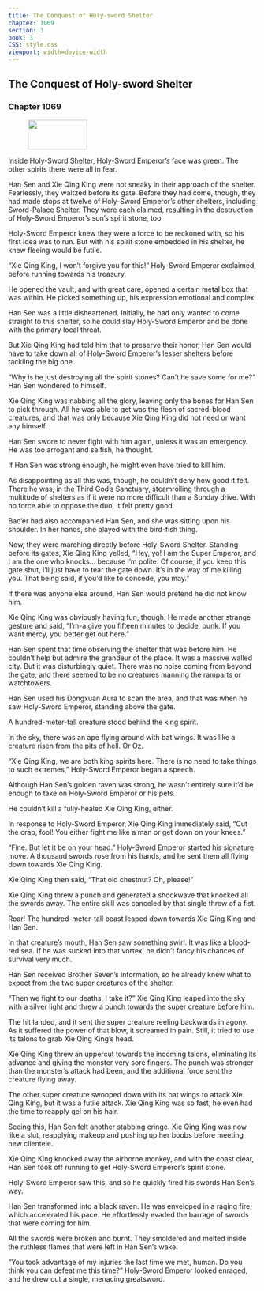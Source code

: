 ```yaml
---
title: The Conquest of Holy-sword Shelter
chapter: 1069
section: 3
book: 3
CSS: style.css
viewport: width=device-width
---
```


## The Conquest of Holy-sword Shelter

### Chapter 1069

<figure>
	<img src="../Images/gem.gif" alt="" id="gem" width="120" height="60" />
</figure>

Inside Holy-Sword Shelter, Holy-Sword Emperor’s face was green. The other spirits there were all in fear.

Han Sen and Xie Qing King were not sneaky in their approach of the shelter. Fearlessly, they waltzed before its gate. Before they had come, though, they had made stops at twelve of Holy-Sword Emperor’s other shelters, including Sword-Palace Shelter. They were each claimed, resulting in the destruction of Holy-Sword Emperor’s son’s spirit stone, too.

Holy-Sword Emperor knew they were a force to be reckoned with, so his first idea was to run. But with his spirit stone embedded in his shelter, he knew fleeing would be futile.

“Xie Qing King, I won’t forgive you for this!” Holy-Sword Emperor exclaimed, before running towards his treasury.

He opened the vault, and with great care, opened a certain metal box that was within. He picked something up, his expression emotional and complex.

Han Sen was a little disheartened. Initially, he had only wanted to come straight to this shelter, so he could slay Holy-Sword Emperor and be done with the primary local threat.

But Xie Qing King had told him that to preserve their honor, Han Sen would have to take down all of Holy-Sword Emperor’s lesser shelters before tackling the big one.

“Why is he just destroying all the spirit stones? Can’t he save some for me?” Han Sen wondered to himself.

Xie Qing King was nabbing all the glory, leaving only the bones for Han Sen to pick through. All he was able to get was the flesh of sacred-blood creatures, and that was only because Xie Qing King did not need or want any himself.

Han Sen swore to never fight with him again, unless it was an emergency. He was too arrogant and selfish, he thought.

If Han Sen was strong enough, he might even have tried to kill him.

As disappointing as all this was, though, he couldn’t deny how good it felt. There he was, in the Third God’s Sanctuary, steamrolling through a multitude of shelters as if it were no more difficult than a Sunday drive. With no force able to oppose the duo, it felt pretty good.

Bao’er had also accompanied Han Sen, and she was sitting upon his shoulder. In her hands, she played with the bird-fish thing.

Now, they were marching directly before Holy-Sword Shelter. Standing before its gates, Xie Qing King yelled, “Hey, yo! I am the Super Emperor, and I am the one who knocks… because I’m polite. Of course, if you keep this gate shut, I’ll just have to tear the gate down. It’s in the way of me killing you. That being said, if you’d like to concede, you may.”

If there was anyone else around, Han Sen would pretend he did not know him.

Xie Qing King was obviously having fun, though. He made another strange gesture and said, “I’m-a give you fifteen minutes to decide, punk. If you want mercy, you better get out here.”

Han Sen spent that time observing the shelter that was before him. He couldn’t help but admire the grandeur of the place. It was a massive walled city. But it was disturbingly quiet. There was no noise coming from beyond the gate, and there seemed to be no creatures manning the ramparts or watchtowers.

Han Sen used his Dongxuan Aura to scan the area, and that was when he saw Holy-Sword Emperor, standing above the gate.

A hundred-meter-tall creature stood behind the king spirit.

In the sky, there was an ape flying around with bat wings. It was like a creature risen from the pits of hell. Or Oz.

“Xie Qing King, we are both king spirits here. There is no need to take things to such extremes,” Holy-Sword Emperor began a speech.

Although Han Sen’s golden raven was strong, he wasn’t entirely sure it’d be enough to take on Holy-Sword Emperor or his pets.

He couldn’t kill a fully-healed Xie Qing King, either.

In response to Holy-Sword Emperor, Xie Qing King immediately said, “Cut the crap, fool! You either fight me like a man or get down on your knees.”

“Fine. But let it be on your head.” Holy-Sword Emperor started his signature move. A thousand swords rose from his hands, and he sent them all flying down towards Xie Qing King.

Xie Qing King then said, “That old chestnut? Oh, please!”

Xie Qing King threw a punch and generated a shockwave that knocked all the swords away. The entire skill was canceled by that single throw of a fist.

Roar! The hundred-meter-tall beast leaped down towards Xie Qing King and Han Sen.

In that creature’s mouth, Han Sen saw something swirl. It was like a blood-red sea. If he was sucked into that vortex, he didn’t fancy his chances of survival very much.

Han Sen received Brother Seven’s information, so he already knew what to expect from the two super creatures of the shelter.

“Then we fight to our deaths, I take it?” Xie Qing King leaped into the sky with a silver light and threw a punch towards the super creature before him.

The hit landed, and it sent the super creature reeling backwards in agony. As it suffered the power of that blow, it screamed in pain. Still, it tried to use its talons to grab Xie Qing King’s head.

Xie Qing King threw an uppercut towards the incoming talons, eliminating its advance and giving the monster very sore fingers. The punch was stronger than the monster’s attack had been, and the additional force sent the creature flying away.

The other super creature swooped down with its bat wings to attack Xie Qing King, but it was a futile attack. Xie Qing King was so fast, he even had the time to reapply gel on his hair.

Seeing this, Han Sen felt another stabbing cringe. Xie Qing King was now like a slut, reapplying makeup and pushing up her boobs before meeting new clientele.

Xie Qing King knocked away the airborne monkey, and with the coast clear, Han Sen took off running to get Holy-Sword Emperor’s spirit stone.

Holy-Sword Emperor saw this, and so he quickly fired his swords Han Sen’s way.

Han Sen transformed into a black raven. He was enveloped in a raging fire, which accelerated his pace. He effortlessly evaded the barrage of swords that were coming for him.

All the swords were broken and burnt. They smoldered and melted inside the ruthless flames that were left in Han Sen’s wake.

“You took advantage of my injuries the last time we met, human. Do you think you can defeat me this time?” Holy-Sword Emperor looked enraged, and he drew out a single, menacing greatsword.